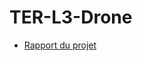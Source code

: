 # TER-L3-Drone
* [Rapport du projet](https://github.com/LeifHenriksen/TER-L3-Drone/blob/master/Rapport_Projet_Drone_2020(2).pdf)

